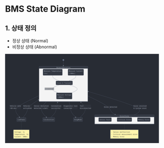 # BMS State Diagram

## 1. 상태 정의

- 정상 상태 (Normal)
- 비정상 상태 (Abnormal)

![monitoring state diagram](image.png)

